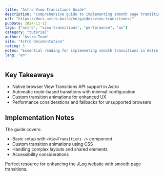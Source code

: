 ```yaml
---
title: "Astro View Transitions Guide"
description: "Comprehensive guide to implementing smooth page transitions in Astro applications using the View Transitions API."
url: "https://docs.astro.build/en/guides/view-transitions/"
pubDate: 2024-11-15
tags: ["astro", "view-transitions", "performance", "ux"]
category: "tutorial"
author: "Astro Team"
site: "Astro Documentation"
rating: 5
notes: "Essential reading for implementing smooth transitions in Astro sites. Great examples and best practices."
lang: "en"
---
```


## Key Takeaways

- Native browser View Transitions API support in Astro
- Automatic route-based transitions with minimal configuration
- Custom transition animations for enhanced UX
- Performance considerations and fallbacks for unsupported browsers

## Implementation Notes

The guide covers:
- Basic setup with `<ViewTransitions />` component
- Custom transition animations using CSS
- Handling complex layouts and shared elements
- Accessibility considerations

Perfect resource for enhancing the JLog website with smooth page transitions.
